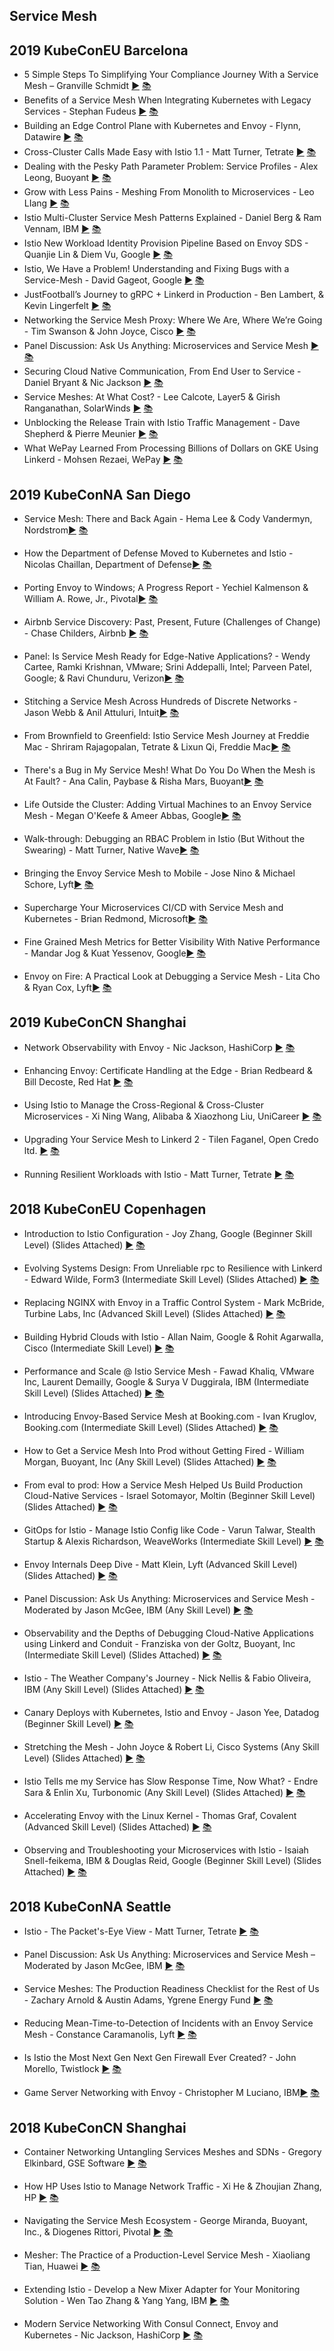 Service Mesh
---
## 2019 KubeConEU Barcelona

* 5 Simple Steps To Simplifying Your Compliance Journey With a Service Mesh – Granville Schmidt [▶️](https://www.youtube.com/watch?v=BGqWrdfZEMM) [ 📚](https://static.sched.com/hosted_files/kccnceu19/db/5%20Simple%20Steps%20To%20Simplifying%20Your%20Compliance%20Journey%20With%20A%20Service%20Mesh%20%28KubeCon%29.pdf)
* Benefits of a Service Mesh When Integrating Kubernetes with Legacy Services - Stephan Fudeus [▶️](https://www.youtube.com/watch?v=vQ2IktsMlgQ) [ 📚](https://static.sched.com/hosted_files/kccnceu19/e7/Service%20Mesh%20and%20Legacy%20KubeCon2019.pdf)
* Building an Edge Control Plane with Kubernetes and Envoy - Flynn, Datawire [▶️](https://www.youtube.com/watch?v=aFbxDWteQl8) [ 📚]()
* Cross-Cluster Calls Made Easy with Istio 1.1 - Matt Turner, Tetrate [▶️](https://www.youtube.com/watch?v=FiMSr-fOFKU) [ 📚](https://static.sched.com/hosted_files/kccnceu19/c5/KubeCon%20EU%2019.pdf)
* Dealing with the Pesky Path Parameter Problem: Service Profiles - Alex Leong, Buoyant [▶️](https://www.youtube.com/watch?v=yJ1AXO3eH10) [ 📚](https://static.sched.com/hosted_files/kccnceu19/63/Dealing%20with%20the%20Pesky%20Path%20Parameter%20Problem.pdf)
* Grow with Less Pains - Meshing From Monolith to Microservices - Leo LIang [▶️](https://www.youtube.com/watch?v=sNRpfAZxD-A) [ 📚](https://static.sched.com/hosted_files/kccnceu19/8b/meshing%20monolith%20to%20microservices%20v2.pdf)
* Istio Multi-Cluster Service Mesh Patterns Explained - Daniel Berg &amp; Ram Vennam, IBM [▶️](https://www.youtube.com/watch?v=-zsThiLvYos) [ 📚](https://static.sched.com/hosted_files/kccnceu19/b1/RamVennam-DanBerg-IstioMultiClusterServiceMeshPatternsExplained.pdf)
* Istio New Workload Identity Provision Pipeline Based on Envoy SDS - Quanjie Lin &amp; Diem Vu, Google [▶️](https://www.youtube.com/watch?v=NiiZOszksGU) [ 📚](https://static.sched.com/hosted_files/kccnceu19/35/Istio%20New%20Workload%20Identity%20Provision%20Pipeline%20Based%20on%20Envoy%20SDS.pdf)
* Istio, We Have a Problem! Understanding and Fixing Bugs with a Service-Mesh - David Gageot, Google [▶️](https://www.youtube.com/watch?v=9CQ0PMiOGhg) [ 📚]()
* JustFootball’s Journey to gRPC + Linkerd in Production - Ben Lambert, &amp; Kevin Lingerfelt [▶️](https://www.youtube.com/watch?v=AxPfa7Mp_WY) [ 📚](https://static.sched.com/hosted_files/kccnceu19/d6/JustFootball%E2%80%99s%20Journey%20to%20gRPC%20%2B%20Linkerd%20in%20Production.pdf)
* Networking the Service Mesh Proxy: Where We Are, Where We’re Going - Tim Swanson &amp; John Joyce, Cisco [▶️](https://www.youtube.com/watch?v=rUB-IBZcBwY) [ 📚](https://static.sched.com/hosted_files/kccnceu19/29/Kubecon_2019_cni_talk.pdf)
* Panel Discussion: Ask Us Anything: Microservices and Service Mesh [▶️](https://www.youtube.com/watch?v=101xw1RN3t4) [ 📚]()
* Securing Cloud Native Communication, From End User to Service - Daniel Bryant &amp; Nic Jackson [▶️](https://www.youtube.com/watch?v=o1MJi54_R4o) [ 📚]()
* Service Meshes: At What Cost? - Lee Calcote, Layer5 &amp; Girish Ranganathan, SolarWinds [▶️](https://www.youtube.com/watch?v=LxP-yHrKL4M) [ 📚]()
* Unblocking the Release Train with Istio Traffic Management - Dave Shepherd &amp; Pierre Meunier [▶️](https://www.youtube.com/watch?v=jJdhec4Yufo) [ 📚](https://static.sched.com/hosted_files/kccnceu19/93/Istio%20Unblocking%20The%20Release%20Train.pdf)
* What WePay Learned From Processing Billions of Dollars on GKE Using Linkerd - Mohsen Rezaei, WePay [▶️](https://www.youtube.com/watch?v=ph_NqGNHdhM) [ 📚](https://static.sched.com/hosted_files/kccnceu19/07/kubecon_eu_19_05_21_14.pdf)

## 2019 KubeConNA San Diego

* Service Mesh: There and Back Again - Hema Lee & Cody Vandermyn, Nordstrom[▶️]() [ 📚]()

* How the Department of Defense Moved to Kubernetes and Istio - Nicolas Chaillan, Department of Defense[▶️]() [ 📚]()

* Porting Envoy to Windows; A Progress Report - Yechiel Kalmenson & William A. Rowe, Jr., Pivotal[▶️]() [ 📚]()

* Airbnb Service Discovery: Past, Present, Future (Challenges of Change) - Chase Childers, Airbnb [▶️]() [ 📚]()

* Panel: Is Service Mesh Ready for Edge-Native Applications? - Wendy Cartee, Ramki Krishnan, VMware; Srini Addepalli, Intel; Parveen Patel, Google; & Ravi Chunduru, Verizon[▶️]() [ 📚]()

* Stitching a Service Mesh Across Hundreds of Discrete Networks - Jason Webb & Anil Attuluri, Intuit[▶️]() [ 📚]()

* From Brownfield to Greenfield: Istio Service Mesh Journey at Freddie Mac - Shriram Rajagopalan, Tetrate & Lixun Qi, Freddie Mac[▶️]() [ 📚]()

* There's a Bug in My Service Mesh! What Do You Do When the Mesh is At Fault? - Ana Calin, Paybase & Risha Mars, Buoyant[▶️]() [ 📚]()

* Life Outside the Cluster: Adding Virtual Machines to an Envoy Service Mesh - Megan O'Keefe & Ameer Abbas, Google[▶️]() [ 📚]()

* Walk-through: Debugging an RBAC Problem in Istio (But Without the Swearing) - Matt Turner, Native Wave[▶️]() [ 📚]()

* Bringing the Envoy Service Mesh to Mobile - Jose Nino & Michael Schore, Lyft[▶️]() [ 📚]()

* Supercharge Your Microservices CI/CD with Service Mesh and Kubernetes - Brian Redmond, Microsoft[▶️]() [ 📚]()

* Fine Grained Mesh Metrics for Better Visibility With Native Performance - Mandar Jog & Kuat Yessenov, Google[▶️]() [ 📚]()

* Envoy on Fire: A Practical Look at Debugging a Service Mesh - Lita Cho & Ryan Cox, Lyft[▶️]() [ 📚]()

 

## 2019 KubeConCN Shanghai

* Network Observability with Envoy - Nic Jackson, HashiCorp [▶️]() [ 📚]()

* Enhancing Envoy: Certificate Handling at the Edge - Brian Redbeard & Bill Decoste, Red Hat [▶️]() [ 📚]()

* Using Istio to Manage the Cross-Regional & Cross-Cluster Microservices - Xi Ning Wang, Alibaba & Xiaozhong Liu, UniCareer [▶️]() [ 📚]()

* Upgrading Your Service Mesh to Linkerd 2 - Tilen Faganel, Open Credo ltd. [▶️]() [ 📚]()

* Running Resilient Workloads with Istio - Matt Turner, Tetrate [▶️]() [ 📚]()

 

## 2018 KubeConEU  Copenhagen

* Introduction to Istio Configuration - Joy Zhang, Google (Beginner Skill Level) (Slides Attached) [▶️]() [ 📚]()

* Evolving Systems Design: From Unreliable rpc to Resilience with Linkerd - Edward Wilde, Form3 (Intermediate Skill Level) (Slides Attached) [▶️]() [ 📚]()

* Replacing NGINX with Envoy in a Traffic Control System - Mark McBride, Turbine Labs, Inc (Advanced Skill Level) (Slides Attached) [▶️]() [ 📚]()

* Building Hybrid Clouds with Istio - Allan Naim, Google & Rohit Agarwalla, Cisco (Intermediate Skill Level) [▶️]() [ 📚]()

* Performance and Scale @ Istio Service Mesh - Fawad Khaliq, VMware Inc, Laurent Demailly, Google & Surya V Duggirala, IBM (Intermediate Skill Level) (Slides Attached) [▶️]() [ 📚]()

* Introducing Envoy-Based Service Mesh at Booking.com - Ivan Kruglov, Booking.com (Intermediate Skill Level) (Slides Attached) [▶️]() [ 📚]()

* How to Get a Service Mesh Into Prod without Getting Fired - William Morgan, Buoyant, Inc (Any Skill Level) (Slides Attached) [▶️]() [ 📚]()

* From eval to prod: How a Service Mesh Helped Us Build Production Cloud-Native Services - Israel Sotomayor, Moltin (Beginner Skill Level) (Slides Attached) [▶️]() [ 📚]()

* GitOps for Istio - Manage Istio Config like Code - Varun Talwar, Stealth Startup & Alexis Richardson, WeaveWorks (Intermediate Skill Level) [▶️]() [ 📚]()

* Envoy Internals Deep Dive - Matt Klein, Lyft (Advanced Skill Level) (Slides Attached) [▶️]() [ 📚]()

* Panel Discussion: Ask Us Anything: Microservices and Service Mesh - Moderated by Jason McGee, IBM (Any Skill Level) [▶️]() [ 📚]()

* Observability and the Depths of Debugging Cloud-Native Applications using Linkerd and Conduit - Franziska von der Goltz, Buoyant, Inc (Intermediate Skill Level) (Slides Attached) [▶️]() [ 📚]()

* Istio - The Weather Company's Journey - Nick Nellis & Fabio Oliveira, IBM (Any Skill Level) (Slides Attached) [▶️]() [ 📚]()

* Canary Deploys with Kubernetes, Istio and Envoy - Jason Yee, Datadog (Beginner Skill Level) [▶️]() [ 📚]()

* Stretching the Mesh - John Joyce & Robert Li, Cisco Systems (Any Skill Level) (Slides Attached) [▶️]() [ 📚]()

* Istio Tells me my Service has Slow Response Time, Now What? - Endre Sara & Enlin Xu, Turbonomic (Any Skill Level) (Slides Attached) [▶️]() [ 📚]()

* Accelerating Envoy with the Linux Kernel - Thomas Graf, Covalent (Advanced Skill Level) (Slides Attached) [▶️]() [ 📚]()

* Observing and Troubleshooting your Microservices with Istio - Isaiah Snell-feikema, IBM & Douglas Reid, Google (Beginner Skill Level) (Slides Attached) [▶️]() [ 📚]()

 

## 2018 KubeConNA  Seattle

* Istio - The Packet's-Eye View - Matt Turner, Tetrate [▶️]() [ 📚]()

* Panel Discussion: Ask Us Anything: Microservices and Service Mesh – Moderated by Jason McGee, IBM [▶️]() [ 📚]()

* Service Meshes: The Production Readiness Checklist for the Rest of Us - Zachary Arnold & Austin Adams, Ygrene Energy Fund [▶️]() [ 📚]()

* Reducing Mean-Time-to-Detection of Incidents with an Envoy Service Mesh - Constance Caramanolis, Lyft [▶️]() [ 📚]()

* Is Istio the Most Next Gen Next Gen Firewall Ever Created? - John Morello, Twistlock [▶️]() [ 📚]()

* Game Server Networking with Envoy - Christopher M Luciano, IBM[▶️]() [ 📚]()



## 2018 KubeConCN Shanghai

* Container Networking Untangling Services Meshes and SDNs - Gregory Elkinbard, GSE Software [▶️]() [ 📚]()

* How HP Uses Istio to Manage Network Traffic - Xi He & Zhoujian Zhang, HP [▶️]() [ 📚]()

* Navigating the Service Mesh Ecosystem - George Miranda, Buoyant, Inc., & Diogenes Rittori, Pivotal [▶️]() [ 📚]()

* Mesher: The Practice of a Production-Level Service Mesh - Xiaoliang Tian, Huawei [▶️]() [ 📚]()

* Extending Istio - Develop a New Mixer Adapter for Your Monitoring Solution - Wen Tao Zhang & Yang Yang, IBM [▶️]() [ 📚]()

* Modern Service Networking With Consul Connect, Envoy and Kubernetes - Nic Jackson, HashiCorp [▶️]() [ 📚]()

 



